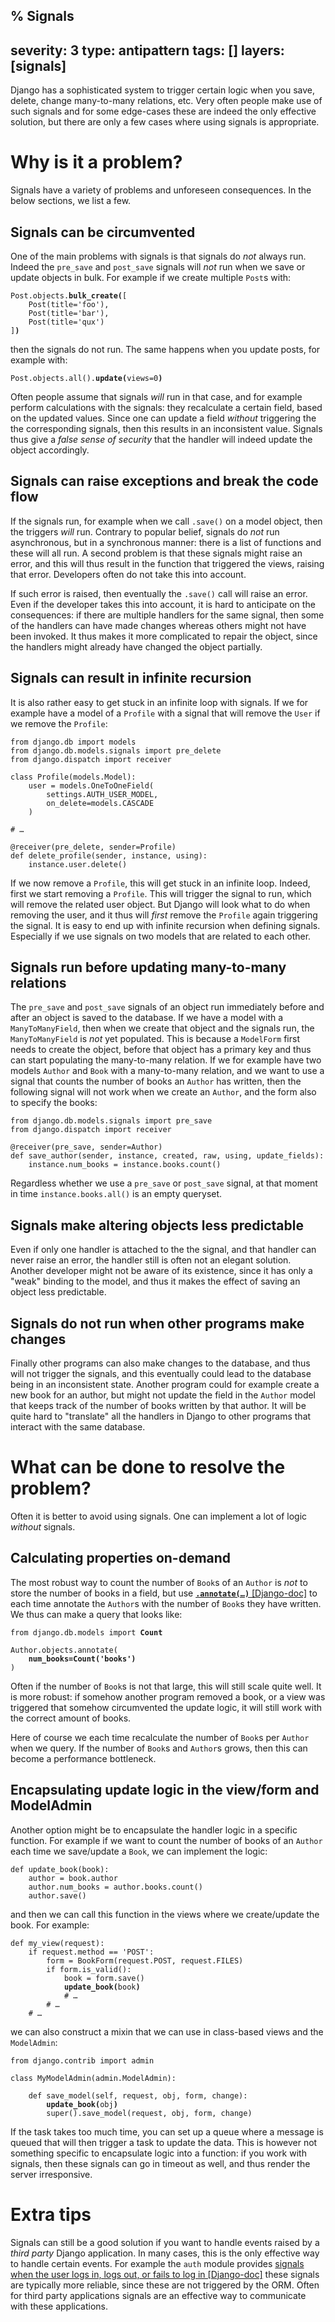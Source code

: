 % Signals
---
severity: 3
type: antipattern
tags: []
layers: [signals]
---

Django has a sophisticated system to trigger certain logic when
you save, delete, change many-to-many relations, etc. Very often
people make use of such signals and for some edge-cases these are
indeed the only effective solution, but there are only a few cases
where using signals is appropriate.

# Why is it a problem?

Signals have a variety of problems and unforeseen consequences. In the below sections, we list a few.

## Signals can be circumvented

One of the main problems with signals is that signals do *not* always run.
Indeed the `pre_save` and `post_save` signals will *not* run when we save
or update objects in bulk. For example if we create multiple `Post`s with:

<pre class="python"><code>Post.objects.<b>bulk_create(</b>[
    Post(title='foo'),
    Post(title='bar'),
    Post(title='qux')
]<b>)</b></code></pre>

then the signals do not run. The same happens when you update posts, for example
with:

<pre class="python"><code>Post.objects.all().<b>update(</b>views=0<b>)</b></code></pre>

Often people assume that signals *will* run in that case, and for example
perform calculations with the signals: they recalculate a certain field, based
on the updated values. Since one can update a field *without* triggering the
the corresponding signals, then this results in an inconsistent value. Signals
thus give a *false sense of security* that the handler will indeed update the
object accordingly.

## Signals can raise exceptions and break the code flow

If the signals run, for example when we call `.save()` on a model object, then
the triggers *will* run. Contrary to popular belief, signals do *not* run asynchronous,
but in a synchronous manner: there is a list of functions and these will all run.
A second problem is that these signals might raise an error, and this will thus
result in the function that triggered the views, raising that error.
Developers often do not take this into account.

If such error is raised, then eventually the `.save()` call will raise an error. Even if
the developer takes this into account, it is hard to anticipate on the consequences: if there
are multiple handlers for the same signal, then some of the handlers can have made changes
whereas others might not have been invoked. It thus makes it more complicated to repair
the object, since the handlers might already have changed the object partially.

## Signals can result in infinite recursion

It is also rather easy to get stuck in an infinite loop with signals. If we for example have a model of a
`Profile` with a signal that will remove the `User` if we remove the `Profile`:

<pre class="python"><code>from django.db import models
from django.db.models.signals import pre_delete
from django.dispatch import receiver

class Profile(models.Model):
    user = models.OneToOneField(
        settings.AUTH_USER_MODEL,
        on_delete=models.CASCADE
    )

# &hellip;

@receiver(pre_delete, sender=Profile)
def delete_profile(sender, instance, using):
    instance.user.delete()</code></pre>

If we now remove a `Profile`, this will get stuck in an infinite loop. Indeed, first we start
removing a `Profile`. This will trigger the signal to run, which will remove the related user object.
But Django will look what to do when removing the user, and it thus will *first* remove the `Profile` again
triggering the signal. It is easy to end up with infinite recursion when defining signals. Especially if we
use signals on two models that are related to each other.

## Signals run before updating many-to-many relations

The `pre_save` and `post_save` signals of an object run immediately before and after an object
is saved to the database. If we have a model with a `ManyToManyField`, then when we create that
object and the signals run, the `ManyToManyField` is *not* yet populated. This is because a `ModelForm`
first needs to create the object, before that object has a primary key and thus can start populating
the many-to-many relation. If we for example have two models `Author` and `Book` with a many-to-many
relation, and we want to use a signal that counts the number of books an `Author` has written, then the
following signal will not work when we create an `Author`, and the form also to specify the books:

<pre class="python"><code>from django.db.models.signals import pre_save
from django.dispatch import receiver

@receiver(pre_save, sender=Author)
def save_author(sender, instance, created, raw, using, update_fields):
    instance.num_books = instance.books.count()</code></pre>

Regardless whether we use a `pre_save` or `post_save` signal, at that moment in time `instance.books.all()`
is an empty queryset.

## Signals make altering objects less predictable

Even if only one handler is attached to the the signal, and that handler can never raise an error,
the handler still is often not an elegant solution. Another developer might not be aware of its existence,
since it has only a "weak" binding to the model, and thus it makes the effect of saving an object less
predictable.

## Signals do not run when other programs make changes

Finally other programs can also make changes to the database, and thus will not trigger the signals,
and this eventually could lead to the database being in an inconsistent state. Another program could for
example create a new book for an author, but might not update the field in the `Author` model that keeps
track of the number of books written by that author. It will be quite hard to "translate" all the handlers
in Django to other programs that interact with the same database.

# What can be done to resolve the problem?

Often it is better to avoid using signals. One can implement a lot of logic *without* signals.

## Calculating properties on-demand

The most robust way to count the number of `Book`s of an `Author` is *not* to store the number of books in
a field, but use [**<code>.annotate(&hellip;)</code>** [Django-doc]](https://docs.djangoproject.com/en/dev/ref/models/querysets/#annotate)
to each time annotate the `Author`s with the number of `Book`s they have written. We thus can make a query
that looks like:

<pre class="python3"><code>from django.db.models import <b>Count</b>

Author.objects.annotate(
    <b>num_books=Count('books')</b>
)</code></pre>

Often if the number of `Book`s is not that large, this will still scale quite well. It is more robust: if somehow
another program removed a book, or a view was triggered that somehow circumvented the update logic, it will
still work with the correct amount of books.

Here of course we each time recalculate the number of `Book`s per `Author` when we query. If the number of `Book`s
and `Author`s grows, then this can become a performance bottleneck.

## Encapsulating update logic in the view/form and ModelAdmin

Another option might be to encapsulate the handler logic in a specific function. For example if we want to count the number of
books of an `Author` each time we save/update a `Book`, we can implement the logic:

```python3
def update_book(book):
    author = book.author
    author.num_books = author.books.count()
    author.save()
```

and then we can call this function in the views where we create/update the book. For example:

<pre class="python"><code>def my_view(request):
    if request.method == 'POST':
        form = BookForm(request.POST, request.FILES)
        if form.is_valid():
            book = form.save()
            <b>update_book(</b>book<b>)</b>
            # &hellip;
        # &hellip;
    # &hellip;</code></pre>

we can also construct a mixin that we can use in class-based views and the `ModelAdmin`:

<pre class="python"><code>from django.contrib import admin

class MyModelAdmin(admin.ModelAdmin):
    
    def save_model(self, request, obj, form, change):
        <b>update_book(</b>obj<b>)</b>
        super().save_model(request, obj, form, change)</code></pre>

If the task takes too much time, you can set up a queue where a message is queued
that will then trigger a task to update the data. This is however not something specific
to encapsulate logic into a function: if you work with signals, then these signals can
go in timeout as well, and thus render the server irresponsive.

# Extra tips

Signals can still be a good solution if you want to handle events raised by a *third party* Django application.
In many cases, this is the only effective way to handle certain events. For example the `auth` module provides
[signals when the user logs in, logs out, or fails to log in [Django-doc]](https://docs.djangoproject.com/en/dev/ref/contrib/auth/#module-django.contrib.auth.signals)
these signals are typically more reliable, since these are not triggered by the ORM. Often for third party applications
signals are an effective way to communicate with these applications.

